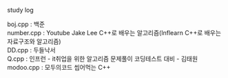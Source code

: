 study log 

boj.cpp : 백준  
number.cpp : Youtube Jake Lee C++로 배우는 알고리즘(Inflearn C++로 배우는 자료구조와 알고리즘)  
DD.cpp : 두들낙서  
Q.cpp  : 인프런 - it취업을 위한 알고리즘 문제풀이 코딩테스트 대비 - 김태원  
modoo.cpp : 모두의코드 씹어먹는 C++  




